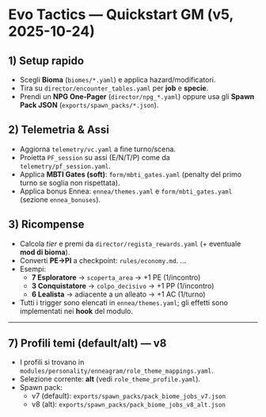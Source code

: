 # Evo Tactics — Quickstart GM (v5, 2025-10-24)

## 1) Setup rapido
- Scegli **Bioma** (`biomes/*.yaml`) e applica hazard/modificatori.
- Tira su `director/encounter_tables.yaml` per **job** e **specie**.
- Prendi un **NPG One‑Pager** (`director/npg_*.yaml`) oppure usa gli **Spawn Pack JSON** (`exports/spawn_packs/*.json`).

## 2) Telemetria & Assi
- Aggiorna `telemetry/vc.yaml` a fine turno/scena.
- Proietta `PF_session` su assi (E/N/T/P) come da `telemetry/pf_session.yaml`.
- Applica **MBTI Gates (soft)**: `form/mbti_gates.yaml` (penalty del primo turno se soglia non rispettata).
- Applica bonus Ennea: `ennea/themes.yaml` e `form/mbti_gates.yaml` (sezione `ennea_bonuses`).

## 3) Ricompense
- Calcola *tier* e premi da `director/regista_rewards.yaml` (+ eventuale **mod di bioma**).
- Converti **PE→PI** a checkpoint: `rules/economy.md`.
...
- Esempi:
  - **7 Esploratore** → `scoperta_area` → +1 PE (1/incontro)
  - **3 Conquistatore** → `colpo_decisivo` → +1 PP (1/incontro)
  - **6 Lealista** → adiacente a un alleato → +1 AC (1/turno)
- Tutti i trigger sono elencati in `ennea/themes.yaml`; gli effetti sono implementati nei **hook** del modulo.


---
## 7) Profili temi (default/alt) — v8
- I profili si trovano in `modules/personality/enneagram/role_theme_mappings.yaml`.
- Selezione corrente: **alt** (vedi `role_theme_profile.yaml`).
- Spawn pack:  
  - v7 (default): `exports/spawn_packs/pack_biome_jobs_v7.json`  
  - v8 (alt): `exports/spawn_packs/pack_biome_jobs_v8_alt.json`
